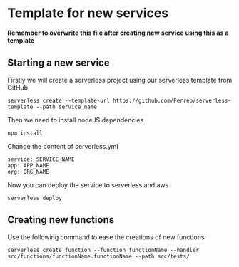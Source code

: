 # Template for new services

**Remember to overwrite this file after creating new service using this as a template**

## Starting a new service 
Firstly we will create a serverless project using our serverless template from GitHub
```
serverless create --template-url https://github.com/Perrep/serverless-template --path service_name
```

Then we need to install nodeJS dependencies
```
npm install
```

Change the content of serverless.yml
```
service: SERVICE_NAME
app: APP_NAME
org: ORG_NAME
```

Now you can deploy the service to serverless and aws
```
serverless deploy
```

## Creating new functions
Use the following command to ease the creations of new functions:

``` 
serverless create function --function functionName --handler src/functions/functionName.functionName --path src/tests/
```

